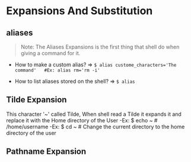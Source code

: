 
# Expansions And Substitution

## aliases
> Note: The Aliases Expansions is the first thing that shell do when giving a command for it.

- How to make a custom alias?
=> `$ alias custome_characters='The command'   #Ex: alias rm='rm -i'`

- How to list aliases stored on the shell?
=> `$ alias`

## Tilde Expansion
This character '~' called Tilde, When shell read a Tilde it expands it and replace it with the Home directory of the User
-Ex: $ echo ~  # /home/username
-Ex: $ cd ~  # Change the current directory to the home directory of the user

## Pathname Expansion
